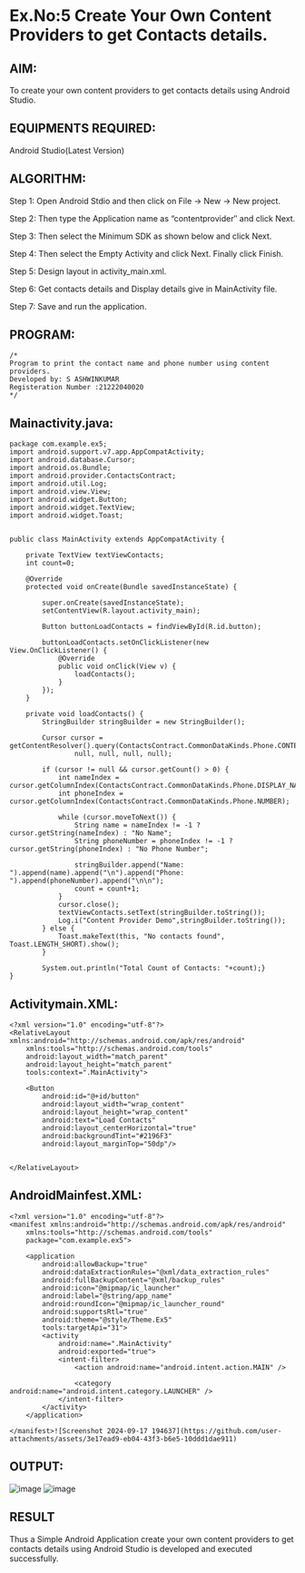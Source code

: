 
# Ex.No:5 Create Your Own Content Providers to get Contacts details.


## AIM:

To create your own content providers to get contacts details using Android Studio.

## EQUIPMENTS REQUIRED:

Android Studio(Latest Version)

## ALGORITHM:

Step 1: Open Android Stdio and then click on File -> New -> New project.

Step 2: Then type the Application name as “contentprovider″ and click Next. 

Step 3: Then select the Minimum SDK as shown below and click Next.

Step 4: Then select the Empty Activity and click Next. Finally click Finish.

Step 5: Design layout in activity_main.xml.

Step 6: Get contacts details and Display details give in MainActivity file.

Step 7: Save and run the application.

## PROGRAM:
```
/*
Program to print the contact name and phone number using content providers.
Developed by: S ASHWINKUMAR
Registeration Number :21222040020
*/
```

## Mainactivity.java:
```
package com.example.ex5;
import android.support.v7.app.AppCompatActivity;
import android.database.Cursor;
import android.os.Bundle;
import android.provider.ContactsContract;
import android.util.Log;
import android.view.View;
import android.widget.Button;
import android.widget.TextView;
import android.widget.Toast;


public class MainActivity extends AppCompatActivity {

    private TextView textViewContacts;
    int count=0;

    @Override
    protected void onCreate(Bundle savedInstanceState) {

        super.onCreate(savedInstanceState);
        setContentView(R.layout.activity_main);

        Button buttonLoadContacts = findViewById(R.id.button);

        buttonLoadContacts.setOnClickListener(new View.OnClickListener() {
            @Override
            public void onClick(View v) {
                loadContacts();
            }
        });
    }

    private void loadContacts() {
        StringBuilder stringBuilder = new StringBuilder();

        Cursor cursor = getContentResolver().query(ContactsContract.CommonDataKinds.Phone.CONTENT_URI,
                null, null, null, null);

        if (cursor != null && cursor.getCount() > 0) {
            int nameIndex = cursor.getColumnIndex(ContactsContract.CommonDataKinds.Phone.DISPLAY_NAME_PRIMARY);
            int phoneIndex = cursor.getColumnIndex(ContactsContract.CommonDataKinds.Phone.NUMBER);

            while (cursor.moveToNext()) {
                String name = nameIndex != -1 ? cursor.getString(nameIndex) : "No Name";
                String phoneNumber = phoneIndex != -1 ? cursor.getString(phoneIndex) : "No Phone Number";

                stringBuilder.append("Name: ").append(name).append("\n").append("Phone: ").append(phoneNumber).append("\n\n");
                count = count+1;
            }
            cursor.close();
            textViewContacts.setText(stringBuilder.toString());
            Log.i("Content Provider Demo",stringBuilder.toString());
        } else {
            Toast.makeText(this, "No contacts found", Toast.LENGTH_SHORT).show();
        }

        System.out.println("Total Count of Contacts: "+count);}
}
```
## Activitymain.XML:
```
<?xml version="1.0" encoding="utf-8"?>
<RelativeLayout xmlns:android="http://schemas.android.com/apk/res/android"
    xmlns:tools="http://schemas.android.com/tools"
    android:layout_width="match_parent"
    android:layout_height="match_parent"
    tools:context=".MainActivity">

    <Button
        android:id="@+id/button"
        android:layout_width="wrap_content"
        android:layout_height="wrap_content"
        android:text="Load Contacts"
        android:layout_centerHorizontal="true"
        android:backgroundTint="#2196F3"
        android:layout_marginTop="50dp"/>


</RelativeLayout>
```
## AndroidMainfest.XML:
```
<?xml version="1.0" encoding="utf-8"?>
<manifest xmlns:android="http://schemas.android.com/apk/res/android"
    xmlns:tools="http://schemas.android.com/tools"
    package="com.example.ex5">

    <application
        android:allowBackup="true"
        android:dataExtractionRules="@xml/data_extraction_rules"
        android:fullBackupContent="@xml/backup_rules"
        android:icon="@mipmap/ic_launcher"
        android:label="@string/app_name"
        android:roundIcon="@mipmap/ic_launcher_round"
        android:supportsRtl="true"
        android:theme="@style/Theme.Ex5"
        tools:targetApi="31">
        <activity
            android:name=".MainActivity"
            android:exported="true">
            <intent-filter>
                <action android:name="android.intent.action.MAIN" />

                <category android:name="android.intent.category.LAUNCHER" />
            </intent-filter>
        </activity>
    </application>

</manifest>![Screenshot 2024-09-17 194637](https://github.com/user-attachments/assets/3e17ead9-eb04-43f3-b6e5-10ddd1dae911)

```



## OUTPUT:

![image](https://github.com/user-attachments/assets/fc6194d0-2547-4b2b-b77f-be7c2d0b2899)
![image](https://github.com/user-attachments/assets/25f9c3b7-d55d-4138-8027-752d06507e34)




## RESULT
Thus a Simple Android Application create your own content providers to get contacts details using Android Studio is developed and executed successfully.
